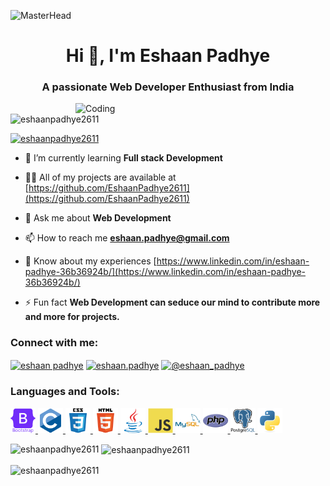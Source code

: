 ![MasterHead](https://t3.ftcdn.net/jpg/01/94/01/00/360_F_194010093_9tC5JNVsiEOlVDs2F5Y6d0paYrdWTdbT.jpg)
<h1 align="center">Hi 👋, I'm Eshaan Padhye</h1>
<h3 align="center">A passionate Web Developer Enthusiast from India</h3>
<img align="right" alt="Coding" width="400" src="https://i.makeagif.com/media/4-05-2022/FvBVst.gif">

<p align="left"> <img src="https://komarev.com/ghpvc/?username=eshaanpadhye2611&label=Profile%20views&color=0e75b6&style=flat" alt="eshaanpadhye2611" /> </p>

<p align="left"> <a href="https://github.com/ryo-ma/github-profile-trophy"><img src="https://github-profile-trophy.vercel.app/?username=eshaanpadhye2611" alt="eshaanpadhye2611" /></a> </p>

- 🌱 I’m currently learning **Full stack Development**

- 👨‍💻 All of my projects are available at [https://github.com/EshaanPadhye2611](https://github.com/EshaanPadhye2611)

- 💬 Ask me about **Web Development**

- 📫 How to reach me **eshaan.padhye@gmail.com**

- 📄 Know about my experiences [https://www.linkedin.com/in/eshaan-padhye-36b36924b/](https://www.linkedin.com/in/eshaan-padhye-36b36924b/)

- ⚡ Fun fact **Web Development can seduce our mind to contribute more and more for projects.**

<h3 align="left">Connect with me:</h3>
<p align="left">
<a href="https://linkedin.com/in/eshaan padhye" target="blank"><img align="center" src="https://raw.githubusercontent.com/rahuldkjain/github-profile-readme-generator/master/src/images/icons/Social/linked-in-alt.svg" alt="eshaan padhye" height="30" width="40" /></a>
<a href="https://instagram.com/eshaan.padhye" target="blank"><img align="center" src="https://raw.githubusercontent.com/rahuldkjain/github-profile-readme-generator/master/src/images/icons/Social/instagram.svg" alt="eshaan.padhye" height="30" width="40" /></a>
 <a href="https://www.hackerrank.com/@eshaan_padhye" target="blank"><img align="center" src="https://raw.githubusercontent.com/rahuldkjain/github-profile-readme-generator/master/src/images/icons/Social/hackerrank.svg" alt="@eshaan_padhye" height="30" width="40" /></a>
</p>
</p>

<h3 align="left">Languages and Tools:</h3>
<p align="left"> <a href="https://getbootstrap.com" target="_blank" rel="noreferrer"> <img src="https://raw.githubusercontent.com/devicons/devicon/master/icons/bootstrap/bootstrap-plain-wordmark.svg" alt="bootstrap" width="40" height="40"/> </a> <a href="https://www.cprogramming.com/" target="_blank" rel="noreferrer"> <img src="https://raw.githubusercontent.com/devicons/devicon/master/icons/c/c-original.svg" alt="c" width="40" height="40"/> </a> <a href="https://www.w3schools.com/css/" target="_blank" rel="noreferrer"> <img src="https://raw.githubusercontent.com/devicons/devicon/master/icons/css3/css3-original-wordmark.svg" alt="css3" width="40" height="40"/> </a> <a href="https://www.w3.org/html/" target="_blank" rel="noreferrer"> <img src="https://raw.githubusercontent.com/devicons/devicon/master/icons/html5/html5-original-wordmark.svg" alt="html5" width="40" height="40"/> </a> <a href="https://www.java.com" target="_blank" rel="noreferrer"> <img src="https://raw.githubusercontent.com/devicons/devicon/master/icons/java/java-original.svg" alt="java" width="40" height="40"/> </a> <a href="https://developer.mozilla.org/en-US/docs/Web/JavaScript" target="_blank" rel="noreferrer"> <img src="https://raw.githubusercontent.com/devicons/devicon/master/icons/javascript/javascript-original.svg" alt="javascript" width="40" height="40"/> </a> <a href="https://www.mysql.com/" target="_blank" rel="noreferrer"> <img src="https://raw.githubusercontent.com/devicons/devicon/master/icons/mysql/mysql-original-wordmark.svg" alt="mysql" width="40" height="40"/> </a> <a href="https://www.php.net" target="_blank" rel="noreferrer"> <img src="https://raw.githubusercontent.com/devicons/devicon/master/icons/php/php-original.svg" alt="php" width="40" height="40"/> </a> <a href="https://www.postgresql.org" target="_blank" rel="noreferrer"> <img src="https://raw.githubusercontent.com/devicons/devicon/master/icons/postgresql/postgresql-original-wordmark.svg" alt="postgresql" width="40" height="40"/> </a> <a href="https://www.python.org" target="_blank" rel="noreferrer"> <img src="https://raw.githubusercontent.com/devicons/devicon/master/icons/python/python-original.svg" alt="python" width="40" height="40"/> </a> </p>

<p><img align="left" src="https://github-readme-stats.vercel.app/api/top-langs?username=eshaanpadhye2611&show_icons=true&locale=en&layout=compact" alt="eshaanpadhye2611" /></p>

<p>&nbsp;<img align="center" src="https://github-readme-stats.vercel.app/api?username=eshaanpadhye2611&show_icons=true&locale=en" alt="eshaanpadhye2611" /></p>

<p><img align="center" src="https://github-readme-streak-stats.herokuapp.com/?user=eshaanpadhye2611&" alt="eshaanpadhye2611" /></p>

